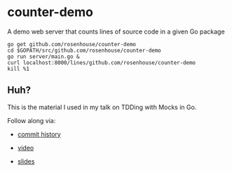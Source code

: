 # counter-demo

A demo web server that counts lines of source code in a given Go package
```
go get github.com/rosenhouse/counter-demo
cd $GOPATH/src/github.com/rosenhouse/counter-demo
go run server/main.go &
curl localhost:8000/lines/github.com/rosenhouse/counter-demo
kill %1
```

## Huh?
This is the material I used in my talk on TDDing with Mocks in Go.

Follow along via:

- [commit history](https://github.com/rosenhouse/counter-demo/commits/master)

- [video](https://www.youtube.com/watch?v=uFXfTXSSt4I)

- [slides](https://drive.google.com/file/d/0Bx9k3GiR0tm6MXpPZjZLdUl2blU/view?usp=sharing)
